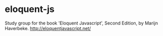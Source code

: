 # eloquent-js
Study group for the book 'Eloquent Javascript', Second Edition, by Marijn Haverbeke. http://eloquentjavascript.net/
